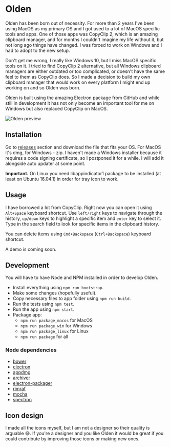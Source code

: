 # Olden

Olden has been born out of necessity. For more than 2 years I've been using MacOS as my primary
OS and I got used to a lot of MacOS specific tools and apps. One of those apps was CopyClip 2, which
is an amazing clipboard manager, and for months I couldn't imagine my life without it, but not long ago
things have changed. I was forced to work on Windows and I had to adopt to the new setup.

Don't get me wrong, I really like Windows 10, but I miss MacOS specific tools on it. I tried to
find CopyClip 2 alternative, but all Windows clipboard managers are either outdated or too
complicated, or doesn't have the same feel to them as CopyClip does. So I made a decision to build
my own clipboard manager that would work on every platform I might end up working on and so Olden was born.

Olden is built using the amazing Electron package from GitHub and while still in development it has
not only become an important tool for me on Windows but also replaced CopyClip on MacOS.

![Olden preview](https://raw.githubusercontent.com/aigarsdz/olden/master/assets/screenshots/Screen%20Shot%202016-09-09%20at%202.25.07%20AM.png)

## Installation

Go to [releases](https://github.com/aigarsdz/olden/releases) section and download the file that fits
your OS. For MacOS it's dmg, for Windows - zip. I haven't made a Windows
installer because it requires a code signing certificate, so I postponed it for a while. I will add it alongside auto updater at some point.

**Important.** On Linux you need libappindicator1 package to be installed (at least on Ubuntu 16.04.1)
in order for tray icon to work.

## Usage

I have borrowed a lot from CopyClip. Right now you can open it using `Alt+Space` keyboard shortcut.
Use `left/right` keys to navigate through the history, `up/down` keys to highlight a specific item and
`enter` key to select it. Type in the search field to look for specific items in the clipboard history.

You can delete items using `Cmd+Backspace` (`Ctrl+Backspace`) keyboard shortcut.

A demo is coming soon.   

## Development

You will have to have Node and NPM installed in order to develop Olden.

- Install everything using `npm run bootstrap`.
- Make some changes (hopefully useful).
- Copy necessary files to app folder using `npm run build`.
- Run the tests using `npm test`.
- Run the app using `npm start`.
- Package app:
  - `npm run package_macos` for MacOS
  - `npm run package_win` for Windows
  - `npm run package_linux` for Linux
  - `npm run package` for all

### Node dependencies

- [bower](https://github.com/bower/bower "bower/bower: A package manager for the web")
- [electron](https://github.com/electron/electron "electron/electron: Build cross platform desktop apps with JavaScript, HTML, and CSS")
- [appdmg](https://github.com/LinusU/node-appdmg "LinusU/node-appdmg: Generate your app dmgs")
- [archiver](https://github.com/archiverjs/node-archiver "archiverjs/node-archiver: a streaming interface for archive generation")
- [electron-packager](https://github.com/electron-userland/electron-packager "electron-userland/electron-packager: Package and distribute your Electron app with OS-specific bundles (.app, .exe etc) via JS or CLI")
- [rimraf](https://github.com/isaacs/rimraf "isaacs/rimraf: A `rm -rf` util for nodejs")
- [mocha](https://github.com/mochajs/mocha "mochajs/mocha: simple, flexible, fun javascript test framework for node.js & the browser")
- [spectron](https://github.com/electron/spectron "electron/spectron: Test Electron apps using ChromeDriver")

## Icon design

I made all the icons myself, but I am not a designer so their quality is arguable 😄. If you're
a designer and you like Olden it would be great if you could contribute by improving those icons
or making new ones.
